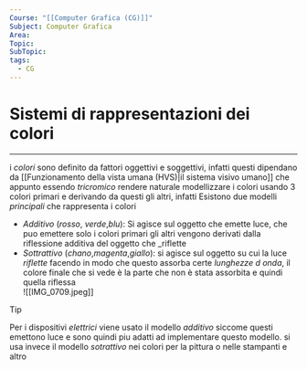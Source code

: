 ```yaml
---
Course: "[[Computer Grafica (CG)]]"
Subject: Computer Grafica
Area: 
Topic: 
SubTopic: 
tags:
  - CG
---
```



# Sistemi di rappresentazioni dei colori
---

i _colori_ sono definito da fattori oggettivi e soggettivi, infatti questi dipendano da [[Funzionamento della vista umana (HVS)|il sistema visivo umano]] che appunto essendo _tricromico_ rendere naturale modellizzare i colori usando 3 colori primari e derivando da questi gli altri, infatti Esistono due modelli _principali_ che rappresenta i colori
-  _Additivo_ (_rosso_, _verde_,_blu_): Si agisce sul oggetto che emette luce, che puo emettere solo i colori primari gli altri vengono derivati dalla riflessione additiva del oggetto che _riflette 
-  _Sottrattivo_ (_chano_,_magenta_,_giallo_): si agisce sul oggetto su cui la luce _riflette_ facendo in modo che questo assorba certe _lunghezze d onda_, il colore finale che si vede è la parte che non è stata assorbita e quindi quella riflessa   
![[IMG_0709.jpeg]]

>[!tip] 
> Per i dispositivi _elettrici_ viene usato il modello _additivo_ siccome questi emettono luce e sono quindi piu adatti ad implementare questo modello. 
>si usa invece il modello _sotrattivo_ nei colori per la pittura o nelle stampanti e altro 






 
